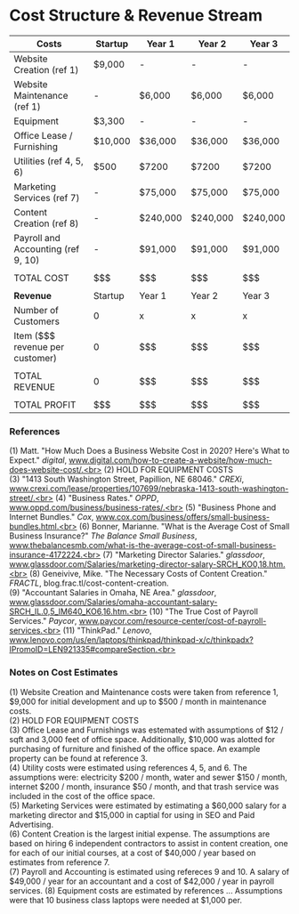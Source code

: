 # Cost Structure & Revenue Stream


| Costs | Startup | Year 1 | Year 2 | Year 3 |
|---|---|---|---|---|
| Website Creation (ref 1) | $9,000 | - | - | - |
| Website Maintenance (ref 1) | - | $6,000 | $6,000 | $6,000 |
| Equipment | $3,300 | - | - | - |
| Office Lease / Furnishing | $10,000 | $36,000 | $36,000 | $36,000 |
| Utilities (ref 4, 5, 6) | $500 | $7200 | $7200 | $7200 |
| Marketing Services (ref 7) | - | $75,000 | $75,000 | $75,000 |
| Content Creation (ref 8) | - | $240,000 | $240,000 | $240,000 |
| Payroll and Accounting (ref 9, 10) | - | $91,000 | $91,000 | $91,000 |
| | | | | |
|TOTAL COST | $$$ | $$$ | $$$ | $$$ |
| | | | | |
| **Revenue** |Startup | Year 1 | Year 2 | Year 3 |
|Number of Customers | 0 | x | x | x |
|Item ($$$ revenue per customer) | 0 | $$$ | $$$ | $$$ |
| | | | | |
| TOTAL REVENUE | 0 | $$$ | $$$ | $$$ |
| | | | | |
| TOTAL PROFIT | $$$ | $$$ | $$$ | $$$ |

### References

(1) Matt. "How Much Does a Business Website Cost in 2020? Here's What to Expect." *digital*, www.digital.com/how-to-create-a-website/how-much-does-website-cost/.<br>
(2) HOLD FOR EQUIPMENT COSTS<br>
(3) "1413 South Washington Street, Papillion, NE 68046." *CREXi*, www.crexi.com/lease/properties/107699/nebraska-1413-south-washington-street/.<br>
(4) "Business Rates." *OPPD*, www.oppd.com/business/business-rates/.<br>
(5) "Business Phone and Internet Bundles." *Cox*, www.cox.com/business/offers/small-business-bundles.html.<br>
(6) Bonner, Marianne. "What is the Average Cost of Small Business Insurance?" *The Balance Small Business*, www.thebalancesmb.com/what-is-the-average-cost-of-small-business-insurance-4172224.<br>
(7) "Marketing Director Salaries." *glassdoor*, www.glassdoor.com/Salaries/marketing-director-salary-SRCH_KO0,18.htm.<br>
(8) Geneivive, Mike. "The Necessary Costs of Content Creation." *FRACTL*, blog.frac.tl/cost-content-creation.<br>
(9) "Accountant Salaries in Omaha, NE Area." *glassdoor*, www.glassdoor.com/Salaries/omaha-accountant-salary-SRCH_IL.0,5_IM640_KO6,16.htm.<br>
(10) "The True Cost of Payroll Services." *Paycor*, www.paycor.com/resource-center/cost-of-payroll-services.<br>
(11) "ThinkPad." *Lenovo*, www.lenovo.com/us/en/laptops/thinkpad/thinkpad-x/c/thinkpadx?IPromoID=LEN921335#compareSection.<br>

### Notes on Cost Estimates

(1) Website Creation and Maintenance costs were taken from reference 1, $9,000 for initial development and up to $500 / month in maintenance costs.<br>
(2) HOLD FOR EQUIPMENT COSTS<br>
(3) Office Lease and Furnishings was estemated with assumptions of $12 / sqft and 3,000 feet of office space. Additionally, $10,000 was alotted for purchasing of furniture and finished of the office space. An example property can be found at reference 3.<br>
(4) Utility costs were estimated using references 4, 5, and 6. The assumptions were: electricity $200 / month, water and sewer $150 / month, internet $200 / month, insurance $50 / month, and that trash service was included in the cost of the office space.<br>
(5) Marketing Services were estimated by estimating a $60,000 salary for a marketing director and $15,000 in captial for using in SEO and Paid Advertising.<br>
(6) Content Creation is the largest initial expense. The assumptions are based on hiring 6 independent contractors to assist in content creation, one for each of our initial courses, at a cost of $40,000 / year based on estimates from reference 7.<br>
(7) Payroll and Accounting is estimated using refereces 9 and 10. A salary of $49,000 / year for an accountant and a cost of $42,000 / year in payroll services.
(8) Equipment costs are estimated by references ... Assumptions were that 10 business class laptops were needed at $1,000 per. 
